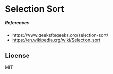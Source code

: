# Selection Sort

##### References
* https://www.geeksforgeeks.org/selection-sort/
* https://en.wikipedia.org/wiki/Selection_sort

License
----
MIT
